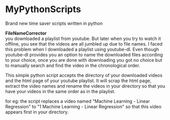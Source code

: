 # MyPythonScripts
Brand new time saver scripts written in python


<B>FileNameCorrector</b><br>
you downloaded a playlist from youtube. But later when you try to watch it offline, you see that the videos are all jumbled up 
due to file names. I faced this problem when I downloaded a playlist using youtube-dl. Even though youtube-dl provides you an 
option to name the downloaded files according to your choice, once you are done with downloading you got no choice but to manually 
search and find the video in the chronological order.

This simple python script accepts the directory of your downloaded videos and the html page of your youtube playlist.
It will scrap the html page, extract the video names and rename the videos in your directory so that you have your videos in the 
same order as in the playlist.

for eg:
the script replaces a video named "Machine Learning - Linear Regression" to "1 Machine Learning - Linear Regression" so that this 
video appears first in your directory. 
